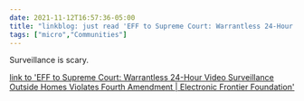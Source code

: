 ```yaml
---
date: 2021-11-12T16:57:36-05:00
title: "linkblog: just read 'EFF to Supreme Court: Warrantless 24-Hour Video Surveillance Outside Homes Violates Fourth Amendment | Electronic Frontier Foundation'"
tags: ["micro","Communities"]
---
```

Surveillance is scary.
 
[link to 'EFF to Supreme Court: Warrantless 24-Hour Video Surveillance Outside Homes Violates Fourth Amendment | Electronic Frontier Foundation'](https://www.eff.org/press/releases/eff-supreme-court-warrantless-24-hour-video-surveillance-outside-homes-violates)
